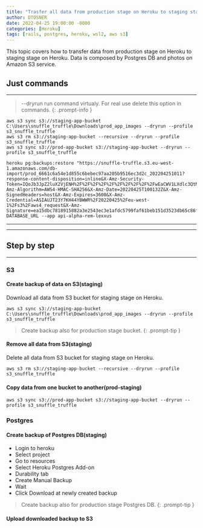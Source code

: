 ```yaml
---
title: "Trasfer all data from production stage on Heroku to staging stage (Postgres DB + S3 bucket)"
author: DTOSNER
date: 2022-04-25 19:00:00 -0000
categories: [Heroku]
tags: [rails, postgres, heroku, wsl2, aws s3]
---
```


This topic covers how to transfer data from production stage on Heroku to staging stage on Heroku. Data is composed by Postgres DB and photos on Amazon S3 service.


## Just commands
---

> --dryrun run command virtualy. For real use delete this option in commands.
{: .prompt-info }

```console
aws s3 sync s3://staging-app-bucket C:\Users\snuffle_truffle\Downloads\prod_app_images --dryrun --profile s3_snuffle_truffle
aws s3 rm s3://staging-app-bucket --recursive --dryrun --profile s3_snuffle_truffle
aws s3 sync s3://prod-app-bucket s3://staging-app-bucket --dryrun --profile s3_snuffle_truffle
```
```console
heroku pg:backups:restore "https://snuffle-truffle.s3.eu-west-1.amazonaws.com/db-import/prod_6661c6a54e1d855c6bebec97aa205b9516ec3d2c_202204251011?response-content-disposition=inline&X-Amz-Security-Token=IQoJb3JpZ2luX2VjENH%2F%2F%2F%2F%2F%2F%2F%2F%2F%2FwEaCWV1LXdlc3QtMiJIMEYCIQCKPEuAadtPTSABbCRN5ADCekDl3GUFhBZds05hS0u%2BtwIhALemKhtXDSY6tcxwCKwx8Neyr2Bwax3O2US%2F1NJS2dyHKoQDCIr%2F%2F%2F%2F%2F%2F%2F%2F%2F%2FwEQAxoMMjk1NTM2Njc0NzcyIgze7F0dj%2Fagd8wzb54q2AL1oFnbr3AIFY7%2BwihFp%2B9z5ZcBXhd5UggsHYN0572tx8825sH4dAjCEzBgFOd3JYYaRkDX5EWydcOpEAKLyiNam9agmZkzEU%2FyRpLmSSms8sEuFT1ZyvIFX4EDPjtO1dMAhF5qxQvsSdGbYq0rsL7g7jPar2vXmuWtx3QPWy%2B9BqVkzQvhn6%2BBSTDUav8DlDUj2iaoLQvRmZmbJJ5cqzYl5DSyGiiwzQGvpuPUWZjhdFyTFZZkBIYSh3YUnSQDFoaQT9Kok%2BNGs6iDMEzZLeWeLudXxnYpAThzb1q16VQfwInGpW3%2BRSuWUN5nuKacUejZINmGRi5Sjh9FzxBZmvfEgtWigw4E5tf8XpxhJw1ecdaY9Gt4UOvDKJmF3iFvhRKbVIdh%2FLEc2UuU4iQbf6%2FkQnsxBm%2Be8zM3PPaAf%2BBf4AQ%2FJaGWwnwDrtCFk7Y8OyvBGbL27JksNzD9tZmTBjqyAot0luC2%2FCn%2BtmE0WIVDZ%2F8VRjSdiWZEluznSUmV9jS%2B%2BB3V6AKEsXskZXxLnhIzmPMpqGqtDe3v%2BC50iEaZkK%2FW7ilXExJ%2Fj7SnqnerfXEHe%2FVSlAeetyIlpfDh%2FCFDcIxle%2Bnh0aTSp6vEhMtHwwXGk0vIbqbptu6Q5d7TTK0VexqXv8UcXhH8c6kblALTxSaZLVNuVgdfxFYQfLV9IQaQMZ1XoI3TDzJ9uBaHsed02%2F7jJgJBcNgC7q7wWYn9jTcQghlzznJBMjyw%2FQ%2BfRUF54zLYmPcDtr7lobLjHz04mebQEquiKGt2qxQj2iP5wj9dGUp2xT3ezJufQaVpUDKr6VziDnPWmyE3x6pYVOo04BOSVID9NQRQHlqPSX9y18I7i%2BBfGIjli59mMq1wNlx8og%3D%3D&X-Amz-Algorithm=AWS4-HMAC-SHA256&X-Amz-Date=20220425T100132Z&X-Amz-SignedHeaders=host&X-Amz-Expires=3600&X-Amz-Credential=ASIAUJT23Y7KH44YBWWR%2F20220425%2Feu-west-1%2Fs3%2Faws4_request&X-Amz-Signature=ea15dbc7818915882a3e2543ec3e1afdc5799faf61beb151d3523db65c86f449" DATABASE_URL --app api-alpha-rem-lexxus
```
---
---

## Step by step
---

### S3

#### Create backup of data on S3(staging)

Download all data from S3 bucket for staging stage on Heroku.
```console
aws s3 sync s3://staging-app-bucket C:\Users\snuffle_truffle\Downloads\prod_app_images --dryrun --profile s3_snuffle_truffle
```
> Create backup also for production stage bucket.
{: .prompt-tip }

#### Remove all data from S3(staging)

Delete all data from S3 bucket for staging stage on Heroku.
```console
aws s3 rm s3://staging-app-bucket --recursive --dryrun --profile s3_snuffle_truffle
```

#### Copy data from one bucket to another(prod-staging)
```console
aws s3 sync s3://prod-app-bucket s3://staging-app-bucket --dryrun --profile s3_snuffle_truffle
```

### Postgres

#### Create backup of Postgres DB(staging)

- Login to heroku
- Select project
- Go to resources
- Select Heroku Postgres Add-on
- Durability tab
- Create Manual Backup
- Wait
- Click Download at newly created backup

> Create backup also for production stage Postgres DB.
{: .prompt-tip }

#### Upload downloaded backup to S3
